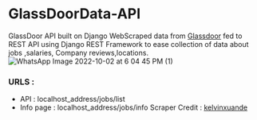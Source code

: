 # GlassDoorData-API
GlassDoor API built on Django 
WebScraped data from [Glassdoor](https://www.glassdoor.co.in/index.htm) fed to REST API using Django REST Framework to ease collection of data about jobs ,salaries, Company reviews,locations.
![WhatsApp Image 2022-10-02 at 6 04 45 PM (1)](https://user-images.githubusercontent.com/95500118/193454309-8e01868a-b0be-41ad-b935-738fcd0a509c.jpeg)

### URLS :
- API : localhost_address/jobs/list
- Info page : localhost_address/jobs/info
Scraper Credit : [kelvinxuande](https://github.com/kelvinxuande/glassdoor-scraper)

